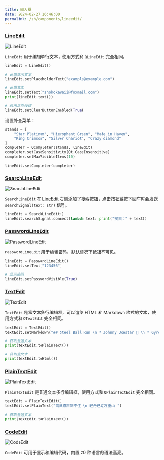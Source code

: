 ```yaml
---
title: 输入框
date: 2024-02-27 16:46:00
permalink: /zh/components/lineedit/
---
```


### [LineEdit](https://pyqt-fluent-widgets.readthedocs.io/zh-cn/latest/autoapi/qfluentwidgets/components/widgets/line_edit/index.html#qfluentwidgets.components.widgets.line_edit.LineEdit)

![LineEdit](/img/components/lineedit/LineEdit.png)

`LineEdit` 用于编辑单行文本，使用方式和 `QLineEdit` 完全相同。

```python
lineEdit = LineEdit()

# 设置提示文本
lineEdit.setPlaceholderText("example@example.com")

# 设置文本
lineEdit.setText("shokokawaii@foxmail.com")
print(lineEdit.text())

# 启用清空按钮
lineEdit.setClearButtonEnabled(True)
```

设置补全菜单：
```python
stands = [
    "Star Platinum", "Hierophant Green", "Made in Haven",
    "King Crimson", "Silver Chariot", "Crazy diamond"
]
completer = QCompleter(stands, lineEdit)
completer.setCaseSensitivity(Qt.CaseInsensitive)
completer.setMaxVisibleItems(10)

lineEdit.setCompleter(completer)
```

### [SearchLineEdit](https://pyqt-fluent-widgets.readthedocs.io/zh-cn/latest/autoapi/qfluentwidgets/components/widgets/line_edit/index.html#qfluentwidgets.components.widgets.line_edit.SearchLineEdit)

![SearchLineEdit](/img/components/lineedit/SearchLineEdit.png)

`SearchLineEdit` 在 [LineEdit](#lineedit) 右侧添加了搜索按钮，点击按钮或按下回车时会发送 `searchSignal(text: str)` 信号。

```python
lineEdit = SearchLineEdit()
lineEdit.searchSignal.connect(lambda text: print("搜索：" + text))
```

### [PasswordLineEdit](https://pyqt-fluent-widgets.readthedocs.io/zh-cn/latest/autoapi/qfluentwidgets/components/widgets/line_edit/index.html#qfluentwidgets.components.widgets.line_edit.PasswordLineEdit)

![PasswordLineEdit](/img/components/lineedit/PasswordLineEdit.png)

`PasswordLineEdit` 用于编辑密码，默认情况下按钮不可见。
```python
lineEdit = PasswordLineEdit()
lineEdit.setText("123456")

# 显示密码
lineEdit.setPasswordVisible(True)
```


### [TextEdit](https://pyqt-fluent-widgets.readthedocs.io/zh-cn/latest/autoapi/qfluentwidgets/components/widgets/line_edit/index.html#qfluentwidgets.components.widgets.line_edit.TextEdit)

![TextEdit](/img/components/lineedit/TextEdit.png)

`TextEdit` 是富文本多行编辑框，可以渲染 HTML 和 Markdown 格式的文本，使用方式和 `QTextEdit` 完全相同。

```python
textEdit = TextEdit()
textEdit.setMarkdown("## Steel Ball Run \n * Johnny Joestar 🦄 \n * Gyro Zeppeli 🐴 ")

# 获取普通文本
print(textEdit.toPlainText())

# 获取富文本
print(textEdit.toHtml())
```


### [PlainTextEdit](https://pyqt-fluent-widgets.readthedocs.io/zh-cn/latest/autoapi/qfluentwidgets/components/widgets/line_edit/index.html#qfluentwidgets.components.widgets.line_edit.PlainTextEdit)

![PlainTextEdit](/img/components/lineedit/PlainTextEdit.png)

`PlainTextEdit` 是普通文本多行编辑框，使用方式和 `QPlainTextEdit` 完全相同。

```python
textEdit = PlainTextEdit()
textEdit.setPlainText("两岸猿声啼不住 \n 轻舟已过万重山 ")

# 获取普通文本
print(textEdit.toPlainText())
```

### [CodeEdit](https://qfluentwidgets.com/zh/price)

![CodeEdit](/img/components/lineedit/CodeEdit.png)

`CodeEdit` 可用于显示和编辑代码，内置 20 种语言的语法高亮。
